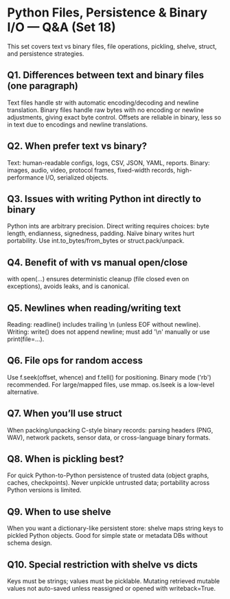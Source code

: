 # Python Files, Persistence & Binary I/O — Q&A (Set 18)

This set covers text vs binary files, file operations, pickling, shelve, struct, and persistence strategies.

## Q1. Differences between text and binary files (one paragraph)
Text files handle str with automatic encoding/decoding and newline translation. Binary files handle raw bytes with no encoding or newline adjustments, giving exact byte control. Offsets are reliable in binary, less so in text due to encodings and newline translations.

## Q2. When prefer text vs binary?
Text: human-readable configs, logs, CSV, JSON, YAML, reports. Binary: images, audio, video, protocol frames, fixed-width records, high-performance I/O, serialized objects.

## Q3. Issues with writing Python int directly to binary
Python ints are arbitrary precision. Direct writing requires choices: byte length, endianness, signedness, padding. Naïve binary writes hurt portability. Use int.to_bytes/from_bytes or struct.pack/unpack.

## Q4. Benefit of with vs manual open/close
with open(...) ensures deterministic cleanup (file closed even on exceptions), avoids leaks, and is canonical.

## Q5. Newlines when reading/writing text
Reading: readline() includes trailing \n (unless EOF without newline). Writing: write() does not append newline; must add '\n' manually or use print(file=...).

## Q6. File ops for random access
Use f.seek(offset, whence) and f.tell() for positioning. Binary mode ('rb') recommended. For large/mapped files, use mmap. os.lseek is a low-level alternative.

## Q7. When you’ll use struct
When packing/unpacking C-style binary records: parsing headers (PNG, WAV), network packets, sensor data, or cross-language binary formats.

## Q8. When is pickling best?
For quick Python-to-Python persistence of trusted data (object graphs, caches, checkpoints). Never unpickle untrusted data; portability across Python versions is limited.

## Q9. When to use shelve
When you want a dictionary-like persistent store: shelve maps string keys to pickled Python objects. Good for simple state or metadata DBs without schema design.

## Q10. Special restriction with shelve vs dicts
Keys must be strings; values must be picklable. Mutating retrieved mutable values not auto-saved unless reassigned or opened with writeback=True.

